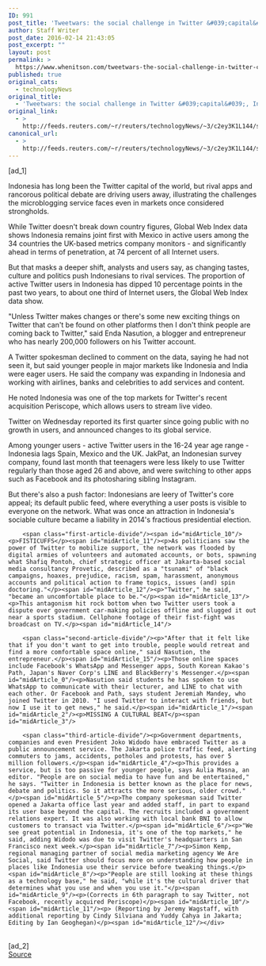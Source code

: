 ```yaml
---
ID: 991
post_title: 'Tweetwars: the social challenge in Twitter &#039;capital&#039;, Indonesia'
author: Staff Writer
post_date: 2016-02-14 21:43:05
post_excerpt: ""
layout: post
permalink: >
  https://www.whenitson.com/tweetwars-the-social-challenge-in-twitter-capital-indonesia/
published: true
original_cats:
  - technologyNews
original_title:
  - 'Tweetwars: the social challenge in Twitter &#039;capital&#039;, Indonesia'
original_link:
  - >
    http://feeds.reuters.com/~r/reuters/technologyNews/~3/c2ey3K1L144/story01.htm
canonical_url:
  - >
    http://feeds.reuters.com/~r/reuters/technologyNews/~3/c2ey3K1L144/story01.htm
---
```

 [ad_1]
<br><div id="articleText">
<span id="midArticle_start"/>

<span id="midArticle_0"/><span class="focusParagraph" readability="6"><p><span class="articleLocatio&lt;/span&gt;n">Indonesia has long been the Twitter capital of the world, but rival apps and rancorous political debate are driving users away, illustrating the challenges the microblogging service faces even in markets once considered strongholds.</span></p></span><span id="midArticle_1"/><p>While Twitter doesn't break down country figures, Global Web Index data shows Indonesia remains joint first with Mexico in active users among the 34 countries the UK-based metrics company monitors - and significantly ahead in terms of penetration, at 74 percent of all Internet users.</p><span id="midArticle_2"/><p>But that masks a deeper shift, analysts and users say, as changing tastes, culture and politics push Indonesians to rival services. The proportion of active Twitter users in Indonesia has dipped 10 percentage points in the past two years, to about one third of Internet users, the Global Web Index data show.</p><span id="midArticle_3"/><p>"Unless Twitter makes changes or there's some new exciting things on Twitter that can't be found on other platforms then I don't think people are coming back to Twitter," said Enda Nasution, a blogger and entrepreneur who has nearly 200,000 followers on his Twitter account.</p><span id="midArticle_4"/><p>A Twitter spokesman declined to comment on the data, saying he had not seen it, but said younger people in major markets like Indonesia and India were eager users. He said the company was expanding in Indonesia and working with airlines, banks and celebrities to add services and content.</p><span id="midArticle_5"/><p>He noted Indonesia was one of the top markets for Twitter's recent acquisition Periscope, which allows users to stream live video.</p><span id="midArticle_6"/><p>Twitter on Wednesday reported its first quarter since going public with no growth in users, and announced changes to its global service. </p><span id="midArticle_7"/><p>Among younger users - active Twitter users in the 16-24 year age range - Indonesia lags Spain, Mexico and the UK. JakPat, an Indonesian survey company, found last month that teenagers were less likely to use Twitter regularly than those aged 26 and above, and were switching to other apps such as Facebook and its photosharing sibling Instagram.</p><span id="midArticle_8"/><p>But there's also a push factor: Indonesians are leery of Twitter's core appeal; its default public feed, where everything a user posts is visible to everyone on the network. What was once an attraction in Indonesia's sociable culture became a liability in 2014's fractious presidential election.</p><span id="midArticle_9"/>
        
        <span class="first-article-divide"/><span id="midArticle_10"/><p>FISTICUFFS</p><span id="midArticle_11"/><p>As politicians saw the power of Twitter to mobilize support, the network was flooded by digital armies of volunteers and automated accounts, or bots, spawning what Shafiq Pontoh, chief strategic officer at Jakarta-based social media consultancy Provetic, described as a "tsunami" of "black campaigns, hoaxes, prejudice, racism, spam, harassment, anonymous accounts and political action to frame topics, issues (and) spin doctoring."</p><span id="midArticle_12"/><p>"Twitter," he said, "became an uncomfortable place to be."</p><span id="midArticle_13"/><p>This antagonism hit rock bottom when two Twitter users took a dispute over government car-making policies offline and slugged it out near a sports stadium. Cellphone footage of their fist-fight was broadcast on TV.</p><span id="midArticle_14"/>
        
        <span class="second-article-divide"/><p>"After that it felt like that if you don't want to get into trouble, people would retreat and find a more comfortable space online," said Nasution, the entrepreneur.</p><span id="midArticle_15"/><p>Those online spaces include Facebook's WhatsApp and Messenger apps, South Korean Kakao's Path, Japan's Naver Corp's LINE and BlackBerry's Messenger.</p><span id="midArticle_0"/><p>Nasution said students he has spoken to use WhatsApp to communicate with their lecturer, and LINE to chat with each other. Or Facebook and Path, says student Jeremiah Mandey, who joined Twitter in 2010. "I used Twitter to interact with friends, but now I use it to get news," he said.</p><span id="midArticle_1"/><span id="midArticle_2"/><p>MISSING A CULTURAL BEAT</p><span id="midArticle_3"/>
        
        <span class="third-article-divide"/><p>Government departments, companies and even President Joko Widodo have embraced Twitter as a public announcement service. The Jakarta police traffic feed, alerting commuters to jams, accidents, potholes and protests, has over 5 million followers.</p><span id="midArticle_4"/><p>This provides a service, but is too passive for younger people, says Aulia Masna, an editor. "People are on social media to have fun and be entertained," he says. "Twitter in Indonesia is better known as the place for news, debate and politics. So it attracts the more serious, older crowd."</p><span id="midArticle_5"/><p>The company spokesman said Twitter opened a Jakarta office last year and added staff, in part to expand its user base beyond the capital. The recruits included a government relations expert. It was also working with local bank BNI to allow customers to transact via Twitter.</p><span id="midArticle_6"/><p>"We see great potential in Indonesia, it's one of the top markets," he said, adding Widodo was due to visit Twitter's headquarters in San Francisco next week.</p><span id="midArticle_7"/><p>Simon Kemp, regional managing partner of social media marketing agency We Are Social, said Twitter should focus more on understanding how people in places like Indonesia use their service before tweaking things.</p><span id="midArticle_8"/><p>"People are still looking at these things as a technology base," he said, "while it's the cultural driver that determines what you use and when you use it."</p><span id="midArticle_9"/><p>(Corrects in 6th paragraph to say Twitter, not Facebook, recently acquired Periscope)</p><span id="midArticle_10"/><span id="midArticle_11"/><p> (Reporting by Jeremy Wagstaff, with additional reporting by Cindy Silviana and Yuddy Cahya in Jakarta; Editing by Ian Geoghegan)</p><span id="midArticle_12"/></div>
<br>[ad_2]
<br><a href="http://feeds.reuters.com/~r/reuters/technologyNews/~3/c2ey3K1L144/story01.htm">Source </a>